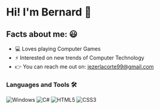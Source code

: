 # Hi! I'm Bernard :wolf: 

  ## Facts about me: :smiley:
  - :computer: Loves playing Computer Games 
  - :zap: Interested on new trends of Computer Technology 
  - :point_right: You can reach me out on: jezerlacorte99@gmail.com 
  
  ### Languages and Tools 🛠 
  ![Windows](http://img.shields.io/badge/-Windows-0078D6?style=flat-square&logo=windows&logoColor=ffffff)
  ![C#](https://img.shields.io/badge/-C%23-239120?style=flat-square&logo=c-sharp&logoColor=white)
  ![HTML5](https://img.shields.io/badge/-HTML5-%23E44D27?style=flat-square&logo=html5&logoColor=ffffff)
  ![CSS3](https://img.shields.io/badge/-CSS3-%231572B6?style=flat-square&logo=css3)
  
